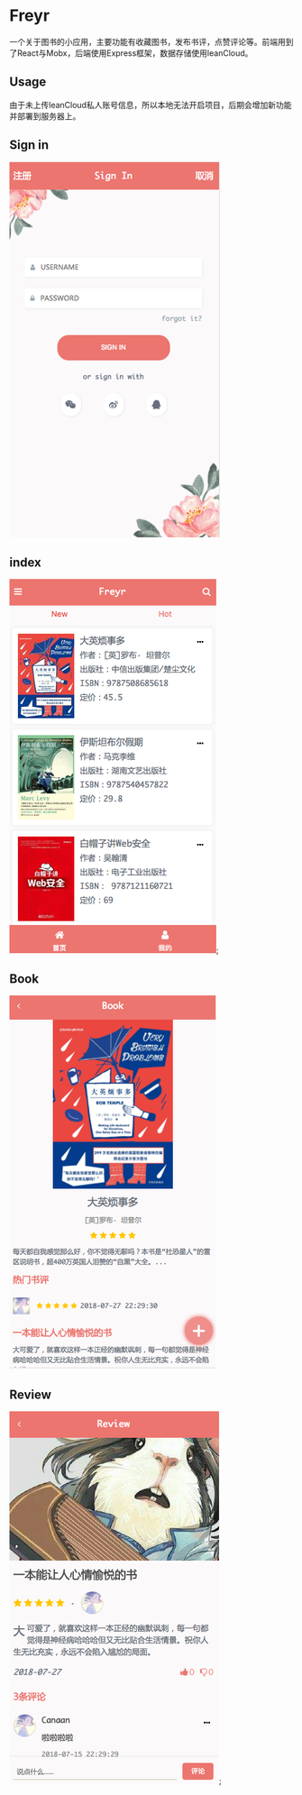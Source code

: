 # Freyr

一个关于图书的小应用，主要功能有收藏图书，发布书评，点赞评论等。前端用到了React与Mobx，后端使用Express框架，数据存储使用leanCloud。

## Usage

由于未上传leanCloud私人账号信息，所以本地无法开启项目，后期会增加新功能并部署到服务器上。

## Sign in

![sign_in](src/images/sign_in.png)

## index

![index](src/images/index.png);

## Book

![Book](src/images/book.png)

## Review

![Review](src/images/review.png);

